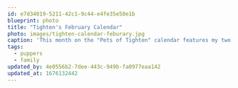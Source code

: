 ```yaml
---
id: e7d34019-5211-42c1-9c44-e4fe35e50e1b
blueprint: photo
title: "Tighten's February Calendar"
photo: images/tighten-calendar-feburary.jpg
caption: 'This month on the "Pets of Tighten" calendar features my two dogs Velvet and Geo.'
tags:
  - puppers
  - family
updated_by: 4e0556b2-7dee-443c-949b-fa0977eaa142
updated_at: 1676132442
---
```

